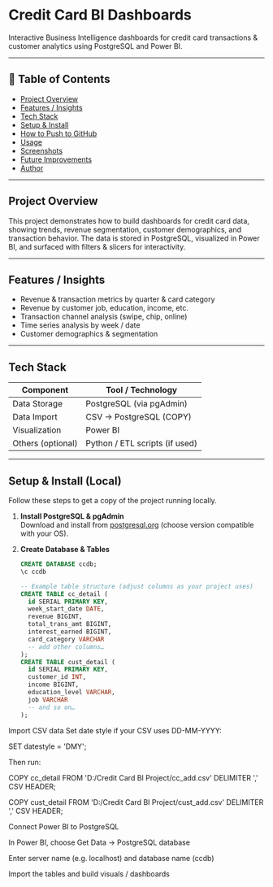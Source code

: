 # Credit Card BI Dashboards

Interactive Business Intelligence dashboards for credit card transactions & customer analytics using PostgreSQL and Power BI.

---

## 🧾 Table of Contents

- [Project Overview](#project-overview)  
- [Features / Insights](#features--insights)  
- [Tech Stack](#tech-stack)  
- [Setup & Install](#setup--install)  
- [How to Push to GitHub](#how-to-push-to-github)  
- [Usage](#usage)  
- [Screenshots](#screenshots)  
- [Future Improvements](#future-improvements)  
- [Author](#author)  

---

## Project Overview

This project demonstrates how to build dashboards for credit card data, showing trends, revenue segmentation, customer demographics, and transaction behavior. The data is stored in PostgreSQL, visualized in Power BI, and surfaced with filters & slicers for interactivity.

---

## Features / Insights

- Revenue & transaction metrics by quarter & card category  
- Revenue by customer job, education, income, etc.  
- Transaction channel analysis (swipe, chip, online)  
- Time series analysis by week / date  
- Customer demographics & segmentation  

---

## Tech Stack

| Component        | Tool / Technology       |
|------------------|--------------------------|
| Data Storage      | PostgreSQL (via pgAdmin) |
| Data Import        | CSV → PostgreSQL (COPY)   |
| Visualization       | Power BI                   |
| Others (optional) | Python / ETL scripts (if used) |

---

## Setup & Install (Local)

Follow these steps to get a copy of the project running locally.

1. **Install PostgreSQL & pgAdmin**  
   Download and install from [postgresql.org](https://www.postgresql.org) (choose version compatible with your OS).  

2. **Create Database & Tables**  
   ```sql
   CREATE DATABASE ccdb;
   \c ccdb

   -- Example table structure (adjust columns as your project uses)
   CREATE TABLE cc_detail (
     id SERIAL PRIMARY KEY,
     week_start_date DATE,
     revenue BIGINT,
     total_trans_amt BIGINT,
     interest_earned BIGINT,
     card_category VARCHAR
     -- add other columns…
   );
   CREATE TABLE cust_detail (
     id SERIAL PRIMARY KEY,
     customer_id INT,
     income BIGINT,
     education_level VARCHAR,
     job VARCHAR
     -- and so on…
   );
   
Import CSV data
Set date style if your CSV uses DD-MM-YYYY:

SET datestyle = 'DMY';


Then run:

COPY cc_detail
  FROM 'D:/Credit Card BI Project/cc_add.csv'
  DELIMITER ','
  CSV HEADER;

COPY cust_detail
  FROM 'D:/Credit Card BI Project/cust_add.csv'
  DELIMITER ','
  CSV HEADER;


Connect Power BI to PostgreSQL

In Power BI, choose Get Data → PostgreSQL database

Enter server name (e.g. localhost) and database name (ccdb)

Import the tables and build visuals / dashboards